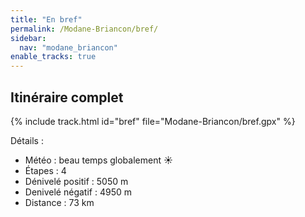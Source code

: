 ```yaml
---
title: "En bref"
permalink: /Modane-Briancon/bref/
sidebar:
  nav: "modane_briancon"
enable_tracks: true
---
```


## Itinéraire complet

{% include track.html id="bref" file="Modane-Briancon/bref.gpx" %}

Détails :

* Météo : beau temps globalement :sunny:
* Étapes : 4
* Dénivelé positif : 5050 m
* Denivelé négatif : 4950 m
* Distance : 73 km
